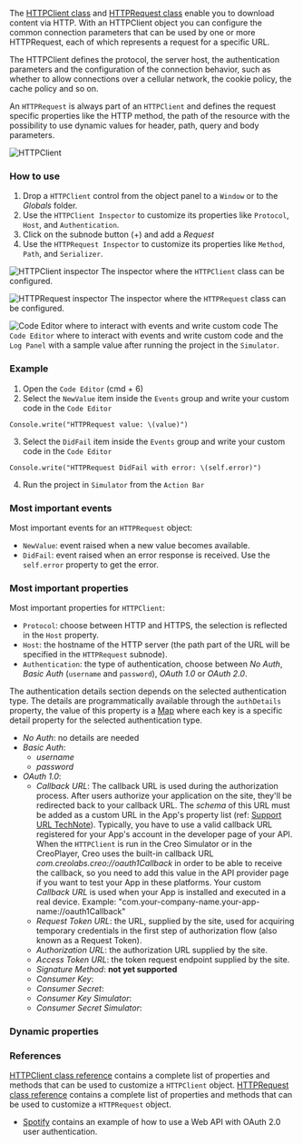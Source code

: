 The [HTTPClient class](../classes/HTTPClient.html) and [HTTPRequest class](../classes/HTTPRequest.html) enable you to download content via HTTP. With an HTTPClient object you can configure the common connection parameters that can be used by one or more HTTPRequest, each of which represents a request for a specific URL.

The HTTPClient defines the protocol, the server host, the authentication parameters and the configuration of the connection behavior, such as whether to allow connections over a cellular network, the cookie policy, the cache policy and so on.

An `HTTPRequest` is always part of an `HTTPClient` and defines the request specific properties like the HTTP method, the path of the resource with the possibility to use dynamic values for header, path, query and body parameters.

![HTTPClient](images/HTTPClient_main.png)

### How to use
1. Drop a `HTTPClient` control from the object panel to a `Window` or to the _Globals_ folder.
2. Use the `HTTPClient Inspector` to customize its properties like `Protocol`, `Host`, and `Authentication`.
3. Click on the subnode button (+) and add a _Request_
4. Use the `HTTPRequest Inspector` to customize its properties like `Method`, `Path`, and `Serializer`.

![`HTTPClient` inspector](images/HTTPClient_inspector.png)
The inspector where the `HTTPClient` class can be configured.

![`HTTPRequest` inspector](images/HTTPRequest_inspector.png)
The inspector where the `HTTPRequest` class can be configured.

![`Code Editor` where to interact with events and write custom code](images/HTTPRequest_code.png)
The `Code Editor` where to interact with events and write custom code and the `Log Panel` with a sample value after running the project in the `Simulator`.

### Example
1. Open the `Code Editor` (cmd + 6)
2. Select the `NewValue` item inside the `Events` group and write your custom code in the `Code Editor`
```
Console.write("HTTPRequest value: \(value)")
```
3. Select the `DidFail` item inside the `Events` group and write your custom code in the `Code Editor`
```
Console.write("HTTPRequest DidFail with error: \(self.error)")
```
4. Run the project in `Simulator` from the `Action Bar`

### Most important events
Most important events for an `HTTPRequest` object:
- `NewValue`: event raised when a new value becomes available.
- `DidFail`: event raised when an error response is received. Use the `self.error` property to get the error.

### Most important properties
Most important properties for `HTTPClient`:
- `Protocol`: choose between HTTP and HTTPS, the selection is reflected in the `Host` property.
- `Host`: the hostname of the HTTP server (the path part of the URL will be specified in the `HTTPRequest` subnode).
- `Authentication`: the type of authentication, choose between _No Auth_, _Basic Auth_ (`username` and `password`), _OAuth 1.0_ or _OAuth 2.0_.

The authentication details section depends on the selected authentication type.
The details are programmatically available through the `authDetails` property, the value of this property is a [Map](../gravity/map.html) where each key is a specific detail property for the selected authentication type.

- _No Auth_: no details are needed
- _Basic Auth_:
    - _username_
    - _password_
- _OAuth 1.0_:
    - _Callback URL_: The callback URL is used during the authorization process. After users authorize your application on the site, they'll be redirected back to your callback URL. The _schema_ of this URL must be added as a custom URL in the App's property list (ref: [Support URL TechNote](https://docs.creolabs.com/technotes/open-url.html)). Typically, you have to use a valid callback URL registered for your App's account in the developer page of your API. When the `HTTPClient` is run in the Creo Simulator or in the CreoPlayer, Creo uses the built-in callback URL *com.creolabs.creo://oauth1Callback* in order to be able to receive the callback, so you need to add this value in the API provider page if you want to test your App in these platforms. Your custom _Callback URL_ is used when your App is installed and executed in a real device. Example: "com.your-company-name.your-app-name://oauth1Callback"
    - _Request Token URL_: the URL, supplied by the site, used for acquiring temporary credentials in the first step of authorization flow (also known as a Request Token).
    - _Authorization URL_: the authorization URL supplied by the site.
    - _Access Token URL_: the token request endpoint supplied by the site.
    - _Signature Method_: **not yet supported**
    - _Consumer Key_:
    - _Consumer Secret_:
    - _Consumer Key Simulator_:
    - _Consumer Secret Simulator_:

### Dynamic properties



### References
[HTTPClient class reference](../classes/HTTPClient.html) contains a complete list of properties and methods that can be used to customize a `HTTPClient` object.
[HTTPRequest class reference](../classes/HTTPRequest.html) contains a complete list of properties and methods that can be used to customize a `HTTPRequest` object.

- [Spotify](../tutorials/spotify.html) contains an example of how to use a Web API with OAuth 2.0 user authentication.
